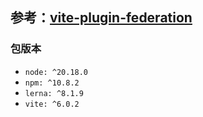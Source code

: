 ## 参考：[vite-plugin-federation](https://github.com/originjs/vite-plugin-federation)

### 包版本

- `node: ^20.18.0`
- `npm: ^10.8.2`
- `lerna: ^8.1.9`
- `vite: ^6.0.2`
